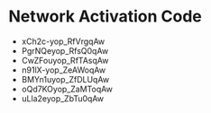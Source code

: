 # Network Activation Code
* xCh2c-yop_RfVrgqAw
* PgrNQeyop_RfsQ0qAw
* CwZFouyop_RfTAsqAw
* n91lX-yop_ZeAWoqAw
* BMYn1uyop_ZfDLUqAw
* oQd7KOyop_ZaMToqAw
* uLla2eyop_ZbTu0qAw